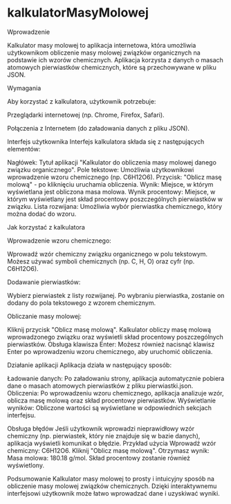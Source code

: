 # kalkulatorMasyMolowej
Wprowadzenie

Kalkulator masy molowej to aplikacja internetowa, która umożliwia użytkownikom obliczenie masy molowej związków organicznych na podstawie ich wzorów chemicznych. Aplikacja korzysta z danych o masach atomowych pierwiastków chemicznych, które są przechowywane w pliku JSON.

Wymagania

Aby korzystać z kalkulatora, użytkownik potrzebuje:

Przeglądarki internetowej (np. Chrome, Firefox, Safari).

Połączenia z Internetem (do załadowania danych z pliku JSON).

Interfejs użytkownika
Interfejs kalkulatora składa się z następujących elementów:

Nagłówek: Tytuł aplikacji "Kalkulator do obliczenia masy molowej danego związku organicznego".
Pole tekstowe: Umożliwia użytkownikowi wprowadzenie wzoru chemicznego (np. C6H12O6).
Przycisk: "Oblicz masę molową" - po kliknięciu uruchamia obliczenia.
Wynik: Miejsce, w którym wyświetlana jest obliczona masa molowa.
Wynik procentowy: Miejsce, w którym wyświetlany jest skład procentowy poszczególnych pierwiastków w związku.
Lista rozwijana: Umożliwia wybór pierwiastka chemicznego, który można dodać do wzoru.

Jak korzystać z kalkulatora

Wprowadzenie wzoru chemicznego:

Wprowadź wzór chemiczny związku organicznego w polu tekstowym. Możesz używać symboli chemicznych (np. C, H, O) oraz cyfr (np. C6H12O6).

Dodawanie pierwiastków:

Wybierz pierwiastek z listy rozwijanej. Po wybraniu pierwiastka, zostanie on dodany do pola tekstowego z wzorem chemicznym.

Obliczanie masy molowej:

Kliknij przycisk "Oblicz masę molową". Kalkulator obliczy masę molową wprowadzonego związku oraz wyświetli skład procentowy poszczególnych pierwiastków.
Obsługa klawisza Enter:
Możesz również nacisnąć klawisz Enter po wprowadzeniu wzoru chemicznego, aby uruchomić obliczenia.

Działanie aplikacji
Aplikacja działa w następujący sposób:

Ładowanie danych: Po załadowaniu strony, aplikacja automatycznie pobiera dane o masach atomowych pierwiastków z pliku pierwiastki.json.
Obliczenia: Po wprowadzeniu wzoru chemicznego, aplikacja analizuje wzór, oblicza masę molową oraz skład procentowy pierwiastków.
Wyświetlanie wyników: Obliczone wartości są wyświetlane w odpowiednich sekcjach interfejsu.

Obsługa błędów
Jeśli użytkownik wprowadzi nieprawidłowy wzór chemiczny (np. pierwiastek, który nie znajduje się w bazie danych), aplikacja wyświetli komunikat o błędzie.
Przykład użycia
Wprowadź wzór chemiczny: C6H12O6.
Kliknij "Oblicz masę molową".
Otrzymasz wynik: Masa molowa: 180.18 g/mol.
Skład procentowy zostanie również wyświetlony.

Podsumowanie
Kalkulator masy molowej to prosty i intuicyjny sposób na obliczenie masy molowej związków chemicznych. Dzięki interaktywnemu interfejsowi użytkownik może łatwo wprowadzać dane i uzyskiwać wyniki.

